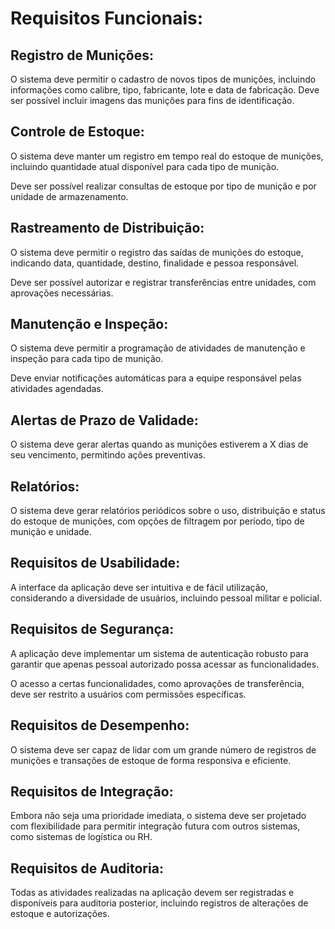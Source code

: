 # Requisitos Funcionais:

## Registro de Munições:

O sistema deve permitir o cadastro de novos tipos de munições, incluindo informações como calibre, tipo, fabricante, lote e data de fabricação.
Deve ser possível incluir imagens das munições para fins de identificação.

## Controle de Estoque:

O sistema deve manter um registro em tempo real do estoque de munições, incluindo quantidade atual disponível para cada tipo de munição.

Deve ser possível realizar consultas de estoque por tipo de munição e por unidade de armazenamento.

## Rastreamento de Distribuição:

O sistema deve permitir o registro das saídas de munições do estoque, indicando data, quantidade, destino, finalidade e pessoa responsável.

Deve ser possível autorizar e registrar transferências entre unidades, com aprovações necessárias.

## Manutenção e Inspeção:

O sistema deve permitir a programação de atividades de manutenção e inspeção para cada tipo de munição.

Deve enviar notificações automáticas para a equipe responsável pelas atividades agendadas.

## Alertas de Prazo de Validade:

O sistema deve gerar alertas quando as munições estiverem a X dias de seu vencimento, permitindo ações preventivas.

## Relatórios:

O sistema deve gerar relatórios periódicos sobre o uso, distribuição e status do estoque de munições, com opções de filtragem por período, tipo de munição e unidade.

## Requisitos de Usabilidade:

A interface da aplicação deve ser intuitiva e de fácil utilização, considerando a diversidade de usuários, incluindo pessoal militar e policial.

## Requisitos de Segurança:

A aplicação deve implementar um sistema de autenticação robusto para garantir que apenas pessoal autorizado possa acessar as funcionalidades.

O acesso a certas funcionalidades, como aprovações de transferência, deve ser restrito a usuários com permissões específicas.

## Requisitos de Desempenho:

O sistema deve ser capaz de lidar com um grande número de registros de munições e transações de estoque de forma responsiva e eficiente.

## Requisitos de Integração:

Embora não seja uma prioridade imediata, o sistema deve ser projetado com flexibilidade para permitir integração futura com outros sistemas, como sistemas de logística ou RH.

## Requisitos de Auditoria:

Todas as atividades realizadas na aplicação devem ser registradas e disponíveis para auditoria posterior, incluindo registros de alterações de estoque e autorizações.